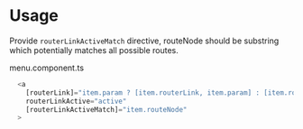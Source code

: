 # Usage

Provide `routerLinkActiveMatch` directive, routeNode should be substring which potentially matches all possible routes.

menu.component.ts

```ts
  <a
    [routerLink]="item.param ? [item.routerLink, item.param] : [item.routerLink]"
    routerLinkActive="active"
    [routerLinkActiveMatch]="item.routeNode"
  >
```
